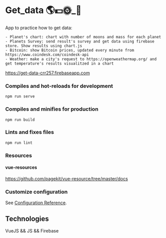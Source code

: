 # Get_data 🌎__💵__🌞_🌌

App to practice how to get data:

    - Planet's chart: chart with number of moons and mass for each planet
    - Planets Survey: send result's survey and get data using firebase store. Show results using chart.js
    - Bitcoin: show Bitcoin prices, updated every minute from https://www.coindesk.com/coindesk-api
    - Weather: make a city's request to https://openweathermap.org/ and get temperature's results visualitzed in a chart

https://get-data-crr257.firebaseapp.com

### Compiles and hot-reloads for development
```
npm run serve
```
### Compiles and minifies for production
```
npm run build
```
### Lints and fixes files
```
npm run lint
```
### Resources

#### vue-resources
https://github.com/pagekit/vue-resource/tree/master/docs


### Customize configuration
See [Configuration Reference](https://cli.vuejs.org/config/).

## Technologies

VueJS && JS && Firebase